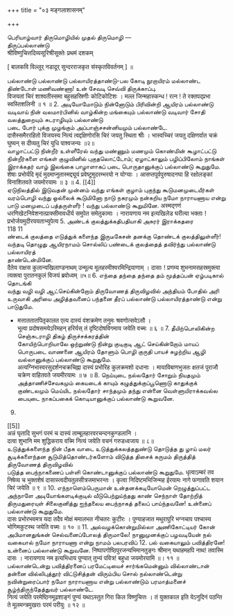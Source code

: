 +++
title = "०३ मङ्गलाशासनम्"

+++

பெரியாழ்வார் திருமொழியில் முதல் திருமொழி
―   
திருப்பல்லாண்டு   
श्रीविष्णुचित्तदिव्यसूरिश्रीसूक्तेः प्रथमं दशकम्

[ बालकवि विल्लूर् नडादूर् सुन्दरराजकृत संस्कृतविवर्तनम् ] ॥    

பல்லாண்டு பல்லாண்டு பல்லாயிரத்தாண்டு-பல கோடி நூறாயிரம் மல்லாண்ட திண்டோள் மணிவண்ணா! உன் சேவடி செவ்வி திருக்காப்பு.   
विजयतां चिरं शाश्वतीस्समा बहुसहस्रिणीः कोटिकोटिशः । मल्ल जिन्महास्कन्ध ! रत्न ! ते रक्तपद्प्रभा स्वस्तिशलिनी ॥ १ ॥
2. அடியோமோடும் நின்னோடும் பிரிவின்றி ஆயிரம் பல்லாண்டு   
வடிவாய் நின் வலமார்பினில் வாழ்கின்ற மங்கையும் பல்லாண்டு வடிவார் சோதி வலத்துறையும் சுடராழியும் பல்லாண்டு   
படை போர் புக்கு முழங்கும் அப்பாஞ்சசன்னியமும் பல்லாண்டே.   
दासैस्समैररहितो विजयस्य नित्यं त्वद्दक्षिणोरसि चिरं जयतु स्थिता श्रीः । भास्वच्चिरं जयतु दक्षिणर्वात चक्रं घुष्यन् स दीव्यतु चिरं युधि पाश्वजन्यः ॥२॥   
வாழாட்பட்டு நின்றீர் உள்ளீரேல் வந்து மண்ணும் மணமும் கொண்மின் கூழாட்பட்டு நின்றீர்களை எங்கள் குழுவினில் புகுதலொட்டோம்; ஏழாட்காலும் பழிப்பிலோம் நாங்கள் இராக்கதர் வாழ் இலங்கை பாழாளாகப் படை பொருதானுக்குப் பல்லாண்டு கூறுதுமே.   
शेषाः प्रभोर्यदि मृदं मुदमाप्नुतास्मद्द्यूयं प्रवेष्टुमुदरम्भरयो न योग्याः । आसप्तपूर्वपुरुषादनघा हि रक्षोलङ्कां विनाशितवते जयमोरयामः ॥ ३ ॥
4.
[[4]]  
ஏடுநிலத்தில் இடுவதன் முன்னம் வந்து எங்கள் குழாம் புகுந்து கூடுமனமுடையீர்கள் வரம்பொழி வந்து ஒல்லைக் கூடுமினோ நாடு நகரமும் நன்கறிய நமோ நாராயணாய என்று   
பாடு மனமுடைப் பத்தருள்ளீர் ! வந்து பல்லாண்டு கூறுமினே. अस्मद्गणं धरणिखेटनिवेशनात्प्राक्सीमावधीर्य समुपेत समेतुकामाः । नारायणाय नम इत्यखिलेड घरीत्या भक्ताः ! प्रभोर्जयमुदीरययताभ्युपेत्य
5. அண்டக் குலத்துக்கதிபதியாகி அசுரர் இராக்கதரை   
118 11   
ண்டைக் குலத்தை எடுத்துக் களைந்த இருடீகேசன் தனக்கு தொண்டக் குலத்திலுள்ளீர்! வந்தடி தொழுது ஆயிரநாமம் சொல்லிப் பண்டைக் குலத்தைத் தவிர்ந்து பல்லாண்டு பல்லாயிரத்   
தாண்டென்மினே.   
दैतेय राक्षस कुलान्यखिलाण्डनाथम् उन्मूल्य मूलहरमीश्वरमिन्द्रियाणाम् । दासाः ! प्रणम्य शुभनामसहस्रमुक्त्वा त्यक्त्वा पुरातनकुलं विजयं ब्रवोध्वम् ॥५॥ 6. எந்தை தந்தை தந்தை தம் மூத்தப்பன் ஏழ்படிகால் தொடங்கி   
வந்து வழி வழி ஆட்செய்கின்றோம் திருவோணத் திருவிழவில் அந்தியம் போதில் அரி உருவாகி அரியை அழித்தவனைப் பந்தனை தீரப் பல்லாண்டு பல்லாயிரத்தாண்டு என்று பாடுதுமே.
* मत्ताततातपितृकालत एत्य दास्यं वंशक्रमेण तनुमः श्रवणोत्सवेऽसौ ।   
भूत्वा प्रदोषसमयेऽरिमहन् हरिर्यस् तं दृष्टिदोषविगमाय जयेति वच्मः ॥ ६ ॥ 7. தீயிற்பொலிகின்ற செஞ்சுடராழி திகழ் திருச்சக்கரத்தின்   
கோயிற்பொறியாலே ஒற்றுண்டு நின்று குடிகுடி ஆட் செய்கின்றோம் மாயப் பொருபடை வாணனை ஆயிரம் தோளும் பொழி குருதி பாயச் சுழற்றிய ஆழி வல்லானுக்குப் பல்லாண்டு கூறுதுமே.   
अत्यग्निभास्वरसुदर्शनचक्रचिह्ना दास्यं प्रभोरिह कुलक्रमशो दधानाः । मायाविबाणभुजतः क्षतजं पुराजौ चक्रेण वाहितवते जयमीरयामः ॥ ७ ॥ 8. நெய்யுடை நல்லதோர் சோறும் நியதமும் அத்தாணிச்சேவகமும் கையடைக் காயும் கழுத்துக்குப்பூணொடு காதுக்குக் குண்டலமும் மெய்யிட நல்லதோர் சாந்தமும் தந்து என்னை வெள்ளுயிராக்கவல்ல பையுடை நாகப்பகைக் கொடியானுக்குப் பல்லாண்டு கூறுவனே.
9.
[[5]]  
अन्नं घृतादि सुभगं परमं च दास्यं ताम्बूलहारवरचन्दनकुण्डलानि ।   
दत्वा शुभानि मम शुद्धिकराय वच्मि नित्यं जयेति वचनं गरुडध्वजाय ॥ ८॥   
உடுத்துக்களைந்த நின் பீதக வாடை உடுத்துக்கலத்ததுண்டு தொடுத்த து ழாய் மலர் சூடிக்களைந்தன சூடுமித்தொண்டர்களோம் விடுத்த திசைக் கருமம் திருத்தித் திருவோணத் திருவிழவில்   
படுத்த பைந்நாகணைப் பள்ளி கொண்டானுக்குப் பல்லாண்டு கூறுதுமே. धृत्वाऽम्बरं तव निषेव्य च भुक्तशेषं दासास्त्वदीयतुलसीत्रजमाभरन्तः । कृत्वा निदिष्टमभिजिन्मह ईरयामः नागे फणावति शयान चिरं जयेति ॥ ९ ॥
10. எந்நாளெம்பெருமான் உன்தனக்கடியோமென் றெழுத்துப்பட்ட அந்நாளே அடியோங்களடிக்குடில் வீடுபெற்றுய்ந்தது காண் செந்நாள் தோற்றித் திருமதுரையுள் சிலைகுனித்து ஐந்தலைய பைந்நாகத் தலைப் பாய்ந்தவனே! உன்னைப் பல்லாண்டு கூறுதுமே.   
    दासः प्रभोरभवमत्र यदा तदैव मोक्षं ममालभत नीचतरः कुटीरः । पुण्याहजात मथुरापुरि भग्नचाप पश्चास्य भोगिमकुटस्थ जयेति वच्मः ॥ १० ॥
11. அல்வழக்கொன்றுமில்லா அணிகோட்டியர் கோன் அபிமானதுங்கன் செல்வனைப்போலத் திருமாலே! நானுமுனக்குப் பழவடியேன் நல் வகையால் நமோ நாராயணா என்று நாமம் பலபரவிப்
12.
பல் வகையாலும் பவித்திரனே! உன்னைப் பல்லாண்டு கூறுவனே. निष्पापगोष्ठिपुरजन्यभिमानतुङ्गः श्रीमान् यथाहमहपि नाथ! तवास्मि दासः । नारायणाय नम इत्यभिधाय पुण्यात् तुभ्यं पवित्र! बहुधा जयमोरयामि ॥। ११ ॥   
பல்லாண்டென்று பவித்திரனைப் பரமேட்டியைச் சார்ங்கமென்னும் வில்லாண்டான் தன்னை வில்லிபுத்தூர் விட்டுசித்தன் விரும்பிய சொல் நல்லாண்டென்று நவின்றுரைப்பார் நமோ நாராயணாய என்று பல்லாண்டும் பரமாத்மனைச் சூழ்ந்திருந்தேத்துவர் பல்லாண்டே.   
नित्यं जयेति परमेष्ठिनमूढशाङ्गं पुण्यं यथाऽस्तुत गिरा किल विष्णुचित्तः । तं युक्तकाल इति येऽनुदिनं पठन्ति ते मूलमन्त्रमुखराः परमं परीयुः ॥ १२ ॥   
